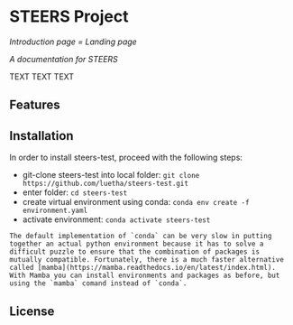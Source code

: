 # STEERS Project

*Introduction page = Landing page*

*A documentation for STEERS*

TEXT TEXT TEXT

## Features


## Installation 

In order to install steers-test, proceed with the following steps:

- git-clone steers-test into local folder: `git clone https://github.com/luetha/steers-test.git`
- enter folder: `cd steers-test`
- create virtual environment using conda: `conda env create -f environment.yaml`
- activate environment: `conda activate steers-test`

```{note}
The default implementation of `conda` can be very slow in putting together an actual python environment because it has to solve a difficult puzzle to ensure that the combination of packages is mutually compatible. Fortunately, there is a much faster alternative called [mamba](https://mamba.readthedocs.io/en/latest/index.html). With Mamba you can install environments and packages as before, but using the `mamba` comand instead of `conda`. 
```

## License